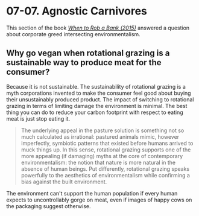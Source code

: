 # 07-07. Agnostic Carnivores

This section of the book *[When to Rob a Bank (2015)](../../../2025/10/07/freakonomics-2015-when-to-rob-a-bank.md)* answered a question about corporate greed intersecting environmentalism.

## Why go vegan when rotational grazing is a sustainable way to produce meat for the consumer?

Because it is not sustainable. The sustainability of rotational grazing is a myth corporations invented to make the consumer feel good about buying their unsustainably produced product. The impact of switching to rotational grazing in terms of limiting damage the environment is minimal. The best thing you can do to reduce your carbon footprint with respect to eating meat is just stop eating it.

> The underlying appeal in the pasture solution is something not so much calculated as irrational: pastured animals mimic, however imperfectly, symbiotic patterns that existed before humans arrived to muck things up. In this sense, rotational grazing supports one of the more appealing (if damaging) myths at the core of contemporary environmentalism: the notion that nature is more natural in the absence of human beings. Put differently, rotational grazing speaks powerfully to the aesthetics of environmentalism while confirming a bias against the built environment.

The environment can't support the human population if every human expects to uncontrollably gorge on meat, even if images of happy cows on the packaging suggest otherwise. 

